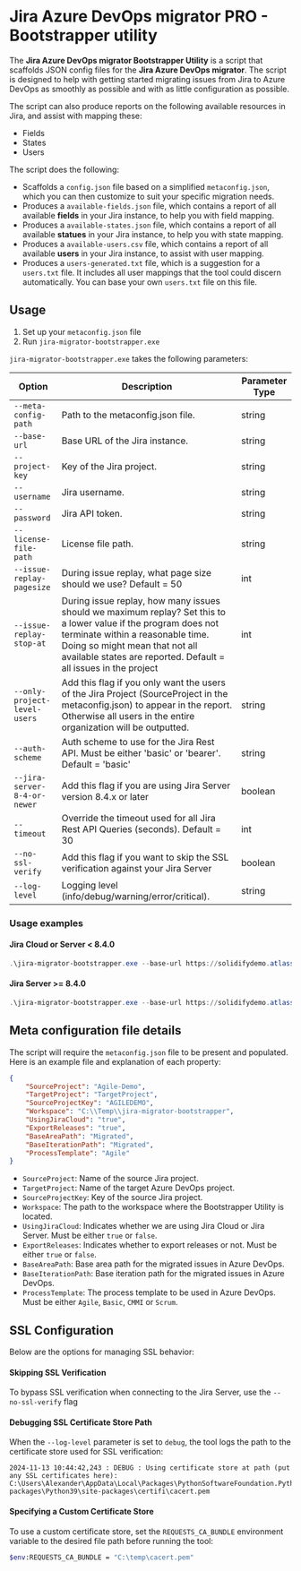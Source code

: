 # Jira Azure DevOps migrator PRO - Bootstrapper utility

The **Jira Azure DevOps migrator Bootstrapper Utility** is a script that scaffolds JSON config files for the **Jira Azure DevOps migrator**. The script is designed to help with getting started migrating issues from Jira to Azure DevOps as smoothly as possible and with as little configuration as possible.

The script can also produce reports on the following available resources in Jira, and assist with mapping these:

- Fields
- States
- Users

The script does the following:

- Scaffolds a `config.json` file based on a simplified `metaconfig.json`, which you can then customize to suit your specific migration needs.
- Produces a `available-fields.json` file, which contains a report of all available **fields** in your Jira instance, to help you with field mapping.
- Produces a `available-states.json` file, which contains a report of all available **statues** in your Jira instance, to help you with state mapping.
- Produces a `available-users.csv` file, which contains a report of all available **users** in your Jira instance, to assist with user mapping.
- Produces a `users-generated.txt` file, which is a suggestion for a `users.txt` file. It includes all user mappings that the tool could discern automatically. You can base your own `users.txt` file on this file.

## Usage

1. Set up your `metaconfig.json` file
1. Run `jira-migrator-bootstrapper.exe`

`jira-migrator-bootstrapper.exe` takes the following parameters:

| Option                         | Description                                                       | Parameter Type |
| ------------------------------ | ----------------------------------------------------------------- | -------------- |
| `--meta-config-path`           | Path to the metaconfig.json file.                                 | string         |
| `--base-url`                   | Base URL of the Jira instance.                                    | string         |
| `--project-key`                | Key of the Jira project.                                          | string         |
| `--username`                   | Jira username.                                                    | string         |
| `--password`                   | Jira API token.                                                   | string         |
| `--license-file-path`          | License file path.                                                | string         |
| `--issue-replay-pagesize`      | During issue replay, what page size should we use? Default = 50   | int            |
| `--issue-replay-stop-at`       | During issue replay, how many issues should we maximum replay? Set this to a lower value if the program does not terminate within a reasonable time. Doing so might mean that not all available states are reported. Default = all issues in the project  | int            |
| `--only-project-level-users`   | Add this flag if you only want the users of the Jira Project (SourceProject in the metaconfig.json) to appear in the report. Otherwise all users in the entire organization will be outputted. | string         |
| `--auth-scheme`                | Auth scheme to use for the Jira Rest API. Must be either 'basic' or 'bearer'. Default = 'basic' | string             |
| `--jira-server-8-4-or-newer`   | Add this flag if you are using Jira Server version 8.4.x or later | boolean        |
| `--timeout`                    | Override the timeout used for all Jira Rest API Queries (seconds). Default = 30    | int            |
| `--no-ssl-verify`              | Add this flag if you want to skip the SSL verification against your Jira Server    | boolean        |
| `--log-level`                  | Logging level (info/debug/warning/error/critical).                | string         |

### Usage examples

#### Jira Cloud or Server < 8.4.0

```powershell
.\jira-migrator-bootstrapper.exe --base-url https://solidifydemo.atlassian.net/ --project-key AGILEDEMO --username alexander.hjelm@solidify.dev --password xxxxxx --license-file-path C:\Temp\solidifydemo.atlassian.net.20XX-XX-XX.json --issue-replay-pagesize 50 --issue-replay-stop-at 1000 --log-level info
```

#### Jira Server >= 8.4.0

```powershell
.\jira-migrator-bootstrapper.exe --base-url https://solidifydemo.atlassian.net/ --project-key AGILEDEMO --username alexander.hjelm@solidify.dev --password xxxxxx --license-file-path C:\Temp\solidifydemo.atlassian.net.20XX-XX-XX.json --issue-replay-pagesize 50 --issue-replay-stop-at 1000 --jira-server-8-4-or-newer --log-level info
```

## Meta configuration file details

The script will require the `metaconfig.json` file to be present and populated. Here is an example file and explanation of each property:

```json
{
    "SourceProject": "Agile-Demo",
    "TargetProject": "TargetProject",
    "SourceProjectKey": "AGILEDEMO",
    "Workspace": "C:\\Temp\\jira-migrator-bootstrapper",
    "UsingJiraCloud": "true",
    "ExportReleases": "true",
    "BaseAreaPath": "Migrated",
    "BaseIterationPath": "Migrated",
    "ProcessTemplate": "Agile"
}
```

- `SourceProject`: Name of the source Jira project.
- `TargetProject`: Name of the target Azure DevOps project.
- `SourceProjectKey`: Key of the source Jira project.
- `Workspace`: The path to the workspace where the Bootstrapper Utility is located.
- `UsingJiraCloud`: Indicates whether we are using Jira Cloud or Jira Server. Must be either `true` or `false`.
- `ExportReleases`: Indicates whether to export releases or not. Must be either `true` or `false`.
- `BaseAreaPath`: Base area path for the migrated issues in Azure DevOps.
- `BaseIterationPath`: Base iteration path for the migrated issues in Azure DevOps.
- `ProcessTemplate`: The process template to be used in Azure DevOps. Must be either `Agile`, `Basic`, `CMMI` or `Scrum`.

## SSL Configuration

Below are the options for managing SSL behavior:

#### **Skipping SSL Verification**

To bypass SSL verification when connecting to the Jira Server, use the `--no-ssl-verify` flag

#### **Debugging SSL Certificate Store Path**

When the `--log-level` parameter is set to `debug`, the tool logs the path to the certificate store used for SSL verification:

```
2024-11-13 10:44:42,243 : DEBUG : Using certificate store at path (put any SSL certificates here): 
C:\Users\Alexander\AppData\Local\Packages\PythonSoftwareFoundation.Python.3.9_qbz5n2kfra8p0\LocalCache\local-packages\Python39\site-packages\certifi\cacert.pem
```

#### **Specifying a Custom Certificate Store**
To use a custom certificate store, set the `REQUESTS_CA_BUNDLE` environment variable to the desired file path before running the tool:

```bash
$env:REQUESTS_CA_BUNDLE = "C:\temp\cacert.pem"
```
